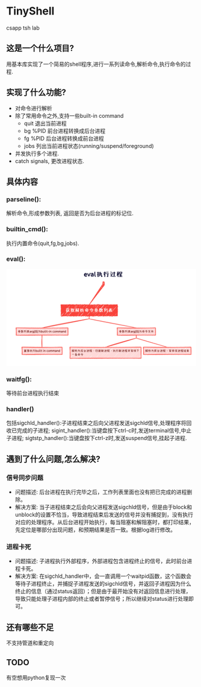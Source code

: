 # TinyShell
csapp tsh lab
   

## 这是一个什么项目?
用基本库实现了一个简易的shell程序,进行一系列读命令,解析命令,执行命令的过程.

## 实现了什么功能?
- 对命令进行解析
- 除了常用命令之外,支持一些built-in command
  - quit 退出当前进程
  - bg %PID 前台进程转换成后台进程
  - fg %PID 后台进程转换成前台进程
  - jobs 列出当前进程状态(running/suspend/foreground)
- 并发执行多个进程.
- catch signals, 更改进程状态.

## 具体内容
### **parseline():**
解析命令,形成参数列表, 返回是否为后台进程的标记位.
### **builtin_cmd():**
执行内置命令(quit,fg,bg,jobs).
### **eval():**
![eval_function](./eval_fuction)
### **waitfg():**
等待前台进程执行结束
### **handler()**
包括sigchld_handler():子进程结束之后向父进程发送sigchld信号,处理程序将回收已完成的子进程; sigint_handler():当键盘按下ctrl-c时,发送terminal信号,中止子进程; sigtstp_handler():当键盘按下ctrl-z时,发送suspend信号,挂起子进程.


## 遇到了什么问题,怎么解决?
### 信号同步问题
- 问题描述: 后台进程在执行完毕之后，工作列表里面也没有把已完成的进程删除。
- 解决方案: 当子进程结束之后会向父进程发送sigchld信号，但是由于block和unblock的设置不恰当，导致进程结束后发送的信号并没有捕捉到，没有执行对应的处理程序。从后台进程开始执行，每当阻塞和解阻塞时，都打印结果，先定位是哪部分出现问题，和预期结果是否一致。根据log进行修改。
### 进程卡死
- 问题描述: 子进程执行外部程序，外部进程包含进程终止的信号，此时前台进程卡死。
- 解决方案: 在sigchld_handler中，会一直调用一个waitpid函数，这个函数会等待子进程终止，并捕捉子进程发送的sigchld信号，并返回子进程因为什么终止的信息（通过status返回）；但是由于最开始没有对返回信息进行处理，导致只能处理子进程内部的终止或者暂停信号；所以继续对status进行处理即可。

## 还有哪些不足
不支持管道和重定向

## TODO
有空想用python复现一次